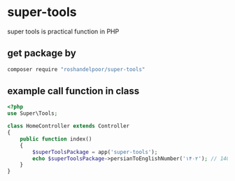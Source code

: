 # super-tools
super tools is practical function in PHP

get package by
--------------
```bash
composer require "roshandelpoor/super-tools"
```

example call function in class
------------------------------

```php
<?php
use Super\Tools;

class HomeController extends Controller
{
    public function index()
    {
        $superToolsPackage = app('super-tools');
        echo $superToolsPackage->persianToEnglishNumber('۱۴۰۲'); // 1402
    }
}
```
